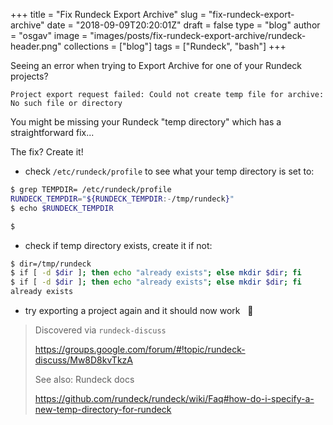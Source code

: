 
+++
title = "Fix Rundeck Export Archive"
slug = "fix-rundeck-export-archive"
date = "2018-09-09T20:20:01Z"
draft = false
type = "blog"
author = "osgav"
image = "images/posts/fix-rundeck-export-archive/rundeck-header.png"
collections = ["blog"]
tags = ["Rundeck", "bash"]
+++

Seeing an error when trying to Export Archive for one of your Rundeck projects?

`Project export request failed: Could not create temp file for archive: No such file or directory`

You might be missing your Rundeck "temp directory" which has a straightforward fix...

<!--more-->

The fix? Create it!

- check `/etc/rundeck/profile` to see what your temp directory is set to:

``` bash
$ grep TEMPDIR= /etc/rundeck/profile
RUNDECK_TEMPDIR="${RUNDECK_TEMPDIR:-/tmp/rundeck}"
$ echo $RUNDECK_TEMPDIR

$
```

- check if temp directory exists, create it if not:

``` bash
$ dir=/tmp/rundeck
$ if [ -d $dir ]; then echo "already exists"; else mkdir $dir; fi
$ if [ -d $dir ]; then echo "already exists"; else mkdir $dir; fi
already exists
```

- try exporting a project again and it should now work &nbsp;&nbsp;:tada:


> Discovered via `rundeck-discuss`
> 
> https://groups.google.com/forum/#!topic/rundeck-discuss/Mw8D8kvTkzA
>
> See also: Rundeck docs
> 
> https://github.com/rundeck/rundeck/wiki/Faq#how-do-i-specify-a-new-temp-directory-for-rundeck
